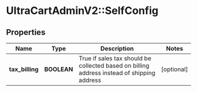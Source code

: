 # UltraCartAdminV2::SelfConfig

## Properties
Name | Type | Description | Notes
------------ | ------------- | ------------- | -------------
**tax_billing** | **BOOLEAN** | True if sales tax should be collected based on billing address instead of shipping address | [optional] 


